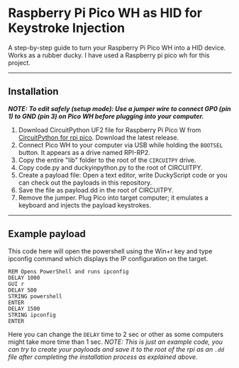 # Raspberry Pi Pico WH as HID for Keystroke Injection
A step-by-step guide to turn your Raspberry Pi Pico WH into a HID device. Works as a rubber ducky.
I have used a Raspberry pi pico wh for this project.

---
## Installation
***NOTE: To edit safely (setup mode): Use a jumper wire to connect GP0 (pin 1) to GND (pin 3) on Pico WH before plugging into your computer.***
1. Download CircuitPython UF2 file for Raspberry Pi Pico W from [CircuitPython for rpi pico](https://circuitpython.org/board/raspberry_pi_pico_w/). Download the latest release.
2. Connect Pico WH to your computer via USB while holding the `BOOTSEL` button. It appears as a drive named RPI-RP2.
3. Copy the entire "lib" folder to the root of the `CIRCUITPY` drive.
4. Copy code.py and duckyinpython.py to the root of CIRCUITPY.
5. Create a payload file: Open a text editor, write DuckyScript code or you can check out the payloads in this repository.
6. Save the file as payload.dd in the root of CIRCUITPY.
7. Remove the jumper. Plug Pico into target computer; it emulates a keyboard and injects the payload keystrokes.

---
## Example payload
This code here will open the powershell using the Win+r key and type ipconfig command which displays the IP configuration on the target.
```text
REM Opens PowerShell and runs ipconfig
DELAY 1000
GUI r
DELAY 500
STRING powershell
ENTER
DELAY 1500
STRING ipconfig
ENTER
```
Here you can change the `DELAY` time to 2 sec or other as some computers might take more time than 1 sec.
*NOTE: This is just an example code, you can try to create your payloads and save it to the root of the rpi as an `.dd` file after completing the installation process as explained above.*
